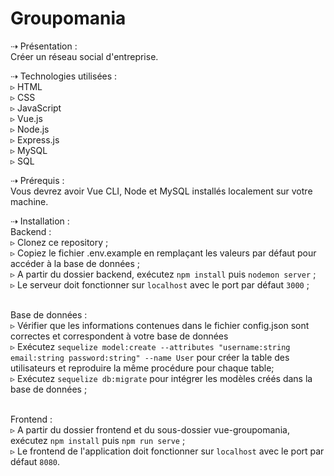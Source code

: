 Groupomania
====================================================

⇢ Présentation :
<br>Créer un réseau social d'entreprise.

⇢ Technologies utilisées :
<br>▹ HTML
<br>▹ CSS
<br>▹ JavaScript
<br>▹ Vue.js
<br>▹ Node.js
<br>▹ Express.js
<br>▹ MySQL
<br>▹ SQL

⇢ Prérequis :
<br>Vous devrez avoir Vue CLI, Node et MySQL installés localement sur votre machine.

⇢ Installation :
<br>Backend :
<br>▹ Clonez ce repository ;
<br>▹ Copiez le fichier .env.example en remplaçant les valeurs par défaut pour accéder à la base de données ;
<br>▹ A partir du dossier backend, exécutez `npm install` puis `nodemon server` ;
<br>▹ Le serveur doit fonctionner sur `localhost` avec le port par défaut `3000` ;
<br>

<br>Base de données :
<br>▹ Vérifier que les informations contenues dans le fichier config.json sont correctes et correspondent à votre base de données
<br>▹ Exécutez `sequelize model:create --attributes "username:string email:string password:string" --name User` pour créer la table des utilisateurs et reproduire la même procédure pour chaque table;
<br>▹ Exécutez `sequelize db:migrate` pour intégrer les modèles créés dans la base de données ;
<br>

<br>Frontend :
<br>▹ A partir du dossier frontend et du sous-dossier vue-groupomania, exécutez `npm install` puis `npm run serve` ;
<br>▹ Le frontend de l'application doit fonctionner sur `localhost` avec le port par défaut `8080`.
